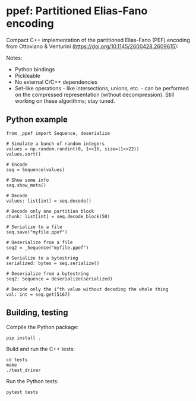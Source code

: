 # ppef: Partitioned Elias-Fano encoding

Compact C++ implementation of the partitioned Elias-Fano (PEF) encoding from Ottoviano & Venturini (https://doi.org/10.1145/2600428.2609615):

Notes:
 - Python bindings
 - Pickleable
 - No external C/C++ dependencies
 - Set-like operations - like intersections, unions, etc. - can be performed on the compressed representation (without decompression). Still working on these algorithms; stay tuned.

## Python example

```
from _ppef import Sequence, deserialize

# Simulate a bunch of random integers
values = np.random.randint(0, 1<<16, size=(1<<22))
values.sort()

# Encode
seq = Sequence(values)

# Show some info
seq.show_meta()

# Decode
values: list[int] = seq.decode()

# Decode only one partition block
chunk: list[int] = seq.decode_block(50)

# Serialize to a file
seq.save("myfile.ppef")

# Deserialize from a file
seq2 = _Sequence("myfile.ppef")

# Serialize to a bytestring
serialized: bytes = seq.serialize()

# Deserialize from a bytestring
seq2: Sequence = deserialize(serialized)

# Decode only the i^th value without decoding the whole thing
val: int = seq.get(5167)
```

## Building, testing

Compile the Python package:
```
pip install .
```

Build and run the C++ tests:
```
cd tests
make
./test_driver
```

Run the Python tests:
```
pytest tests
```
